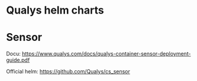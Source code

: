 # Qualys helm charts

# Sensor

Docu: https://www.qualys.com/docs/qualys-container-sensor-deployment-guide.pdf

Official helm: https://github.com/Qualys/cs_sensor
